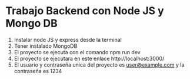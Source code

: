 # Trabajo Backend con Node JS y Mongo DB

1. Instalar node JS y express desde la terminal
2. Tener instalado MongoDB 
3. El proyecto se ejecuta con el comando npm run dev
4. El proyecto se ejecutara en este enlace http://localhost:3000/
5. El usuario y contraseña unica del proyecto es user@example.com y la contraseña es 1234
